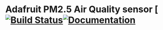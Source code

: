 # Adafruit PM2.5 Air Quality sensor [[![Build Status](https://github.com/adafruit/Adafruit_PM25AQI/workflows/Arduino%20Library%20CI/badge.svg)](https://github.com/adafruit/Adafruit_PM25AQI/actions)[![Documentation](https://github.com/adafruit/ci-arduino/blob/master/assets/doxygen_badge.svg)](http://adafruit.github.io/Adafruit_PM25AQI/html/index.html)

